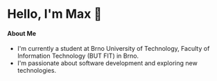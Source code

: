 # Hello, I'm Max 👋
#### About Me
-  I'm currently a student at Brno University of Technology, Faculty of Information Technology (BUT FIT) in Brno.
-  I'm passionate about software development and exploring new technologies.



